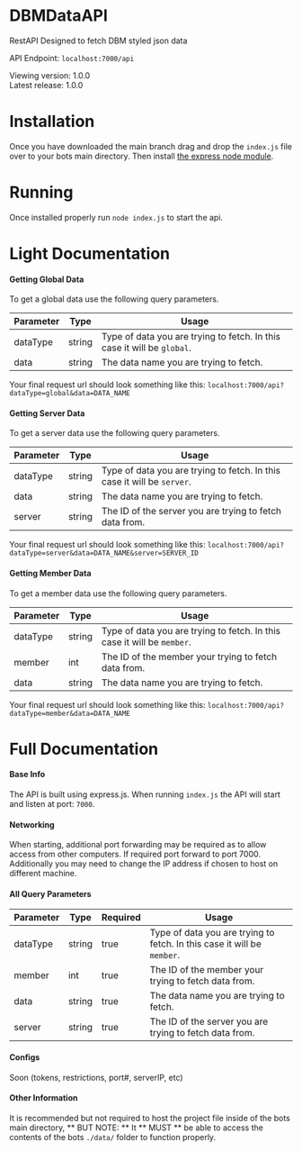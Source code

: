 # DBMDataAPI
RestAPI Designed to fetch DBM styled json data

API Endpoint: `localhost:7000/api`

Viewing version: 1.0.0
<br>
Latest release: 1.0.0

# Installation

Once you have downloaded the main branch drag and drop the `index.js` file over to your bots main directory. Then install [the express node module](https://www.npmjs.com/package/express).

# Running

Once installed properly run `node index.js` to start the api.

# Light Documentation

#### Getting Global Data ####

To get a global data use the following query parameters.

Parameter | Type | Usage
--------- | ---- | -----
dataType | string | Type of data you are trying to fetch. In this case it will be `global`.
data | string | The data name you are trying to fetch.

Your final request url should look something like this: `localhost:7000/api?dataType=global&data=DATA_NAME`

#### Getting Server Data ####

To get a server data use the following query parameters.

Parameter | Type | Usage
--------- | ---- | -----
dataType | string | Type of data you are trying to fetch. In this case it will be `server`.
data | string | The data name you are trying to fetch.
server | string | The ID of the server you are trying to fetch data from.

Your final request url should look something like this: `localhost:7000/api?dataType=server&data=DATA_NAME&server=SERVER_ID`

#### Getting Member Data ####

To get a member data use the following query parameters.

Parameter | Type | Usage
--------- | ---- | -----
dataType | string | Type of data you are trying to fetch. In this case it will be `member`.
member | int | The ID of the member your trying to fetch data from.
data | string | The data name you are trying to fetch.

Your final request url should look something like this: `localhost:7000/api?dataType=member&data=DATA_NAME`

# Full Documentation

#### Base Info ####

The API is built using express.js.
When running `index.js` the API will start and listen at port: `7000`.

#### Networking ####

When starting, additional port forwarding may be required as to allow access from other computers. If required port forward to port 7000. Additionally you may need to change the IP address if chosen to host on different machine.

#### All Query Parameters ####

Parameter | Type | Required | Usage
--------- | ---- | -------- | -----
dataType | string | true | Type of data you are trying to fetch. In this case it will be `member`.
member | int | true | The ID of the member your trying to fetch data from.
data | string | true | The data name you are trying to fetch.
server | string | true | The ID of the server you are trying to fetch data from.

#### Configs ####

Soon (tokens, restrictions, port#, serverIP, etc)

#### Other Information ####

It is recommended but not required to host the project file inside of the bots main directory, ** BUT NOTE: ** It ** MUST ** be able to access the contents of the bots `./data/` folder to function properly.
